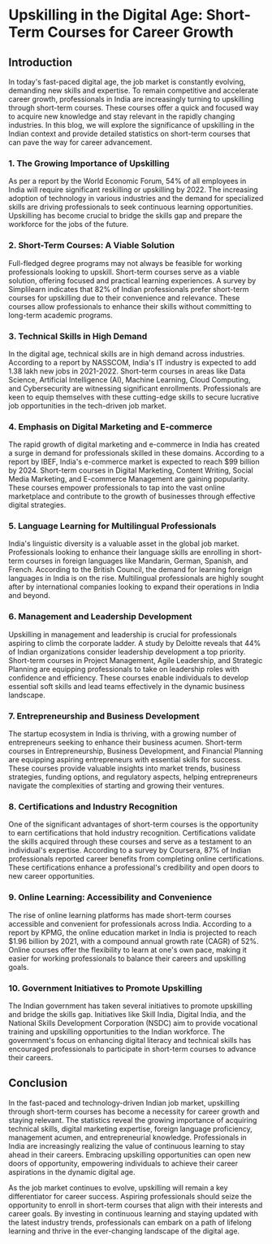 # Upskilling in the Digital Age: Short-Term Courses for Career Growth

## Introduction

In today's fast-paced digital age, the job market is constantly evolving, demanding new skills and expertise. To remain competitive and accelerate career growth, professionals in India are increasingly turning to upskilling through short-term courses. These courses offer a quick and focused way to acquire new knowledge and stay relevant in the rapidly changing industries. In this blog, we will explore the significance of upskilling in the Indian context and provide detailed statistics on short-term courses that can pave the way for career advancement.

### 1. The Growing Importance of Upskilling

As per a report by the World Economic Forum, 54% of all employees in India will require significant reskilling or upskilling by 2022. The increasing adoption of technology in various industries and the demand for specialized skills are driving professionals to seek continuous learning opportunities. Upskilling has become crucial to bridge the skills gap and prepare the workforce for the jobs of the future.

### 2. Short-Term Courses: A Viable Solution

Full-fledged degree programs may not always be feasible for working professionals looking to upskill. Short-term courses serve as a viable solution, offering focused and practical learning experiences. A survey by Simplilearn indicates that 82% of Indian professionals prefer short-term courses for upskilling due to their convenience and relevance. These courses allow professionals to enhance their skills without committing to long-term academic programs.

### 3. Technical Skills in High Demand

In the digital age, technical skills are in high demand across industries. According to a report by NASSCOM, India's IT industry is expected to add 1.38 lakh new jobs in 2021-2022. Short-term courses in areas like Data Science, Artificial Intelligence (AI), Machine Learning, Cloud Computing, and Cybersecurity are witnessing significant enrollments. Professionals are keen to equip themselves with these cutting-edge skills to secure lucrative job opportunities in the tech-driven job market.

### 4. Emphasis on Digital Marketing and E-commerce

The rapid growth of digital marketing and e-commerce in India has created a surge in demand for professionals skilled in these domains. According to a report by IBEF, India's e-commerce market is expected to reach $99 billion by 2024. Short-term courses in Digital Marketing, Content Writing, Social Media Marketing, and E-commerce Management are gaining popularity. These courses empower professionals to tap into the vast online marketplace and contribute to the growth of businesses through effective digital strategies.

### 5. Language Learning for Multilingual Professionals

India's linguistic diversity is a valuable asset in the global job market. Professionals looking to enhance their language skills are enrolling in short-term courses in foreign languages like Mandarin, German, Spanish, and French. According to the British Council, the demand for learning foreign languages in India is on the rise. Multilingual professionals are highly sought after by international companies looking to expand their operations in India and beyond.

### 6. Management and Leadership Development

Upskilling in management and leadership is crucial for professionals aspiring to climb the corporate ladder. A study by Deloitte reveals that 44% of Indian organizations consider leadership development a top priority. Short-term courses in Project Management, Agile Leadership, and Strategic Planning are equipping professionals to take on leadership roles with confidence and efficiency. These courses enable individuals to develop essential soft skills and lead teams effectively in the dynamic business landscape.

### 7. Entrepreneurship and Business Development

The startup ecosystem in India is thriving, with a growing number of entrepreneurs seeking to enhance their business acumen. Short-term courses in Entrepreneurship, Business Development, and Financial Planning are equipping aspiring entrepreneurs with essential skills for success. These courses provide valuable insights into market trends, business strategies, funding options, and regulatory aspects, helping entrepreneurs navigate the complexities of starting and growing their ventures.

### 8. Certifications and Industry Recognition

One of the significant advantages of short-term courses is the opportunity to earn certifications that hold industry recognition. Certifications validate the skills acquired through these courses and serve as a testament to an individual's expertise. According to a survey by Coursera, 87% of Indian professionals reported career benefits from completing online certifications. These certifications enhance a professional's credibility and open doors to new career opportunities.

### 9. Online Learning: Accessibility and Convenience

The rise of online learning platforms has made short-term courses accessible and convenient for professionals across India. According to a report by KPMG, the online education market in India is projected to reach $1.96 billion by 2021, with a compound annual growth rate (CAGR) of 52%. Online courses offer the flexibility to learn at one's own pace, making it easier for working professionals to balance their careers and upskilling goals.

### 10. Government Initiatives to Promote Upskilling

The Indian government has taken several initiatives to promote upskilling and bridge the skills gap. Initiatives like Skill India, Digital India, and the National Skills Development Corporation (NSDC) aim to provide vocational training and upskilling opportunities to the Indian workforce. The government's focus on enhancing digital literacy and technical skills has encouraged professionals to participate in short-term courses to advance their careers.

## Conclusion

In the fast-paced and technology-driven Indian job market, upskilling through short-term courses has become a necessity for career growth and staying relevant. The statistics reveal the growing importance of acquiring technical skills, digital marketing expertise, foreign language proficiency, management acumen, and entrepreneurial knowledge. Professionals in India are increasingly realizing the value of continuous learning to stay ahead in their careers. Embracing upskilling opportunities can open new doors of opportunity, empowering individuals to achieve their career aspirations in the dynamic digital age.

As the job market continues to evolve, upskilling will remain a key differentiator for career success. Aspiring professionals should seize the opportunity to enroll in short-term courses that align with their interests and career goals. By investing in continuous learning and staying updated with the latest industry trends, professionals can embark on a path of lifelong learning and thrive in the ever-changing landscape of the digital age.